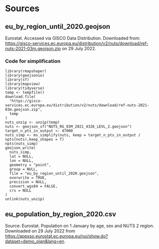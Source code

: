 # Sources

## eu_by_region_until_2020.geojson
Eurostat. Accessed via GISCO Data Distribution.
Downloaded from: https://gisco-services.ec.europa.eu/distribution/v2/nuts/download/ref-nuts-2021-03m.geojson.zip on 29 July 2022.

### Code for simplification
```
library(rmapshaper)
library(geojsonio)
library(sf)
library(mapview)
library(tidyverse)
temp <- tempfile()
download.file(
  "https://gisco-services.ec.europa.eu/distribution/v2/nuts/download/ref-nuts-2021-03m.geojson.zip",
  temp
)
nuts_unzip <- unzip(temp)
nuts <- geojson_sf("NUTS_RG_03M_2021_4326_LEVL_2.geojson")
target_n_pts_in_output <- 47000
nuts_simp <- ms_simplify(nuts, keep = target_n_pts_in_output / npts(nuts),keep_shapes = T)
npts(nuts_simp)
geojson_write(
  nuts_simp,
  lat = NULL,
  lon = NULL,
  geometry = "point",
  group = NULL,
  file = "eu_by_region_until_2020.geojson",
  overwrite = TRUE,
  precision = NULL,
  convert_wgs84 = FALSE,
  crs = NULL
)
unlink(nuts_unzip)
  ```
  
## eu_population_by_region_2020.csv
Source: Eurostat. Population on 1 January by age, sex and NUTS 2 region.
Downloaded on 29 July 2022 from https://appsso.eurostat.ec.europa.eu/nui/show.do?dataset=demo_pjan&lang=en.


